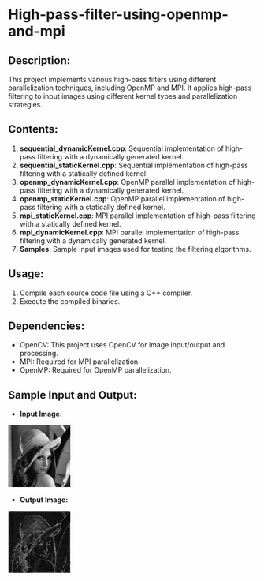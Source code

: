 # High-pass-filter-using-openmp-and-mpi

## Description:
This project implements various high-pass filters using different parallelization techniques, including OpenMP and MPI. It applies high-pass filtering to input images using different kernel types and parallelization strategies.

## Contents:
1. **sequential_dynamicKernel.cpp**: Sequential implementation of high-pass filtering with a dynamically generated kernel.
2. **sequential_staticKernel.cpp**: Sequential implementation of high-pass filtering with a statically defined kernel.
3. **openmp_dynamicKernel.cpp**: OpenMP parallel implementation of high-pass filtering with a dynamically generated kernel.
4. **openmp_staticKernel.cpp**: OpenMP parallel implementation of high-pass filtering with a statically defined kernel.
5. **mpi_staticKernel.cpp**: MPI parallel implementation of high-pass filtering with a statically defined kernel.
6. **mpi_dynamicKernel.cpp**: MPI parallel implementation of high-pass filtering with a dynamically generated kernel.
7. **Samples**: Sample input images used for testing the filtering algorithms.

## Usage:
1. Compile each source code file using a C++ compiler.
2. Execute the compiled binaries.

## Dependencies:
- OpenCV: This project uses OpenCV for image input/output and processing.
- MPI: Required for MPI parallelization.
- OpenMP: Required for OpenMP parallelization.

## Sample Input and Output:
- **Input Image:**
<img src="Samples/lena.png" alt="Sample" width="25%">

- **Output Image:** 
<img src="Samples/output.png" alt="Output" width="25%">
